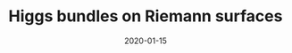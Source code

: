 ---
title: "Higgs bundles on Riemann surfaces"
collection: talks
category: misc
event: "IMPRS seminar"
venue: "MPIM, DE"
date: 2020-01-15
---